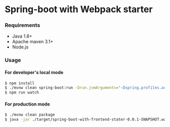 # Spring-boot with Webpack starter

### Requirements

* Java 1.8+
* Apache maven 3.1+
* Node.js

### Usage
#### For developer's local mode

```sh
$ npm install
$ ./mvnw clean spring-boot:run -Drun.jvmArguments="-Dspring.profiles.active=local" &
$ npm run watch
```

#### For production mode

```sh
$ ./mvnw clean package
$ java -jar ./target/spring-boot-with-frontend-stater-0.0.1-SNAPSHOT.war
```
